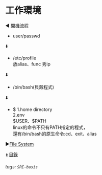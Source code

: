 # 工作環境
:arrow_backward: [開機流程](https://github.com/nsaid39/SRE-basis/blob/main/%E9%96%8B%E6%A9%9F%E6%B5%81%E7%A8%8B.md)

* user/passwd  

:arrow_down:  
* /etc/profile  
放alias、func
秀ip

:arrow_down:  
* /bin/bash(貝殼程式)

:arrow_down:  
* $
1.home directory  
2.env  
\$USER、\$PATH  
linux的命令不只有PATH指定的程式，  
還有/bin/bash的原生命令:cd、exit、alias  

:arrow_forward:[File System](https://)  

:arrow_double_up: [目錄](https://github.com/nsaid39/SRE-basis)  
###### tags: `SRE-basis`
